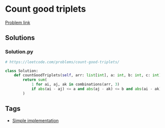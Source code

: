 # Count good triplets

[Problem link](https://leetcode.com/problems/count-good-triplets/)

## Solutions


### Solution.py
```py
# https://leetcode.com/problems/count-good-triplets/

class Solution:
    def countGoodTriplets(self, arr: list[int], a: int, b: int, c: int) -> int:
        return sum(
            1 for ai, aj, ak in combinations(arr, 3)
            if abs(ai - aj) <= a and abs(aj - ak) <= b and abs(ai - ak) <= c
        )
```
## Tags

* [Simple implementation](/Collections/simple-implementation.md#simple-implementation)
